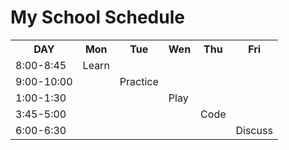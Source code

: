 <HTML>
  <HEAD>
  </HEAD>
  <body>
    <h1><span>My School Schedule</span></h1>
    <table>
      <tr>
        <th>DAY</th>
        <th>Mon</th>
        <th>Tue</th>
        <th>Wen</th>
        <th>Thu</th>
        <th>Fri</th>
      </tr>
      <tr>
        <td>8:00-8:45</td>
        <td class="selected">Learn</td>
        <td></td>
        <td></td>
        <td></td>
        <td></td>
      </tr>
      <tr>
        <td>9:00-10:00</td>
        <td></td>
        <td class="selected">Practice</td>
        <td></td>
        <td></td>
        <td></td>
      </tr>
      <tr>
        <td>1:00-1:30</td>
        <td></td>
        <td></td>
        <td class="selected">Play</td>
        <td></td>
        <td></td>
      </tr>
      <tr>
        <td>3:45-5:00</td>
        <td></td>
        <td></td>
        <td></td>
        <td class="selected">Code</td>
        <td></td>
      </tr>
      <tr>
         <td>6:00-6:30</td>
        <td></td>
        <td></td>
        <td></td>
        <td></td>
        <td class="selected">Discuss</td>
      </tr>
    </table>
  </body>
</HTML>          
